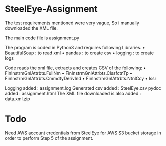 # SteelEye-Assignment

The test requirements mentioned were very vague, So i manually downloaded the XML file.

The main code file is assignment.py

The program is coded in Python3 and requires following Libraries. 
• BeautifulSoup : to read xml
• pandas : to create csv
• logging : to create logs

Code reads the xml file, extracts and creates CSV of the following:
• FinInstrmGnlAttrbts.FullNm
• FinInstrmGnlAttrbts.ClssfctnTp
• FinInstrmGnlAttrbts.CmmdtyDerivInd
• FinInstrmGnlAttrbts.NtnlCcy
• Issr

Logging added : assignment.log 
Generated csv added : SteelEye.csv
pydoc added : assignment.html
The XML file downloaded is also added : data.xml.zip

# Todo
Need AWS account credentials from SteelEye for AWS S3 bucket storage in order to perform Step 5 of the assignment.
